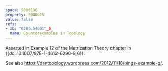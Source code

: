 ```yaml
---
space: S000136
property: P000015
value: false
refs:
- zb: "0386.54001"_6
  name: Counterexamples in Topology
---
```


Asserted in Example 12 of the Metrization Theory chapter in {{doi:10.1007/978-1-4612-6290-9_6}}.

See also <https://dantopology.wordpress.com/2012/11/18/bings-example-g/>.
